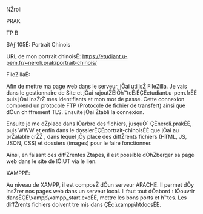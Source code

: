 ﻿NŽroli								

PRAK

TP B

SAƒ 105Ê: Portrait Chinois

URL de mon portrait chinoisÊ: https://etudiant.u-pem.fr/~neroli.prak/portrait-chinois/


FileZillaÊ:

Afin de mettre ma page web dans le serveur, jÕai utilisŽ FileZilla. Je vais dans le gestionnaire de Site et jÕai rajoutŽÊlÕh™teÊ:ÊÇÊetudiant.u-pem.frÊÈ puis jÕai insŽrŽ mes identifiants et mon mot de passe. Cette connexion comprend un protocole FTP (Protocole de fichier de transfert) ainsi que dÕun chiffrement TLS. Ensuite jÕai Žtabli la connexion.

Ensuite je me dŽplace dans lÕarbre des fichiers, jusquÕˆ ÇÊneroli.prakÊÈ, puis WWW et enfin dans le dossierÊÇÊportrait-chinoisÊÈ que jÕai au prŽalable crŽŽ , dans lequel jÕy place des diffŽrents fichiers (HTML, JS, JSON, CSS) et dossiers (images) pour le faire fonctionner.

Ainsi, en faisant ces diffŽrentes Žtapes, il est possible dÕhŽberger sa page web dans le site de lÕIUT via le lien.

XAMPPÊ:

Au niveau de XAMPP, il est composŽ dÕun serveur APACHE. Il permet dÕy insŽrer nos pages web dans un serveur local. Il faut tout dÕabord : lÕouvrir dansÊÇÊ\xampp\xampp\_start.exeÊÈ, mettre les bons ports et h™tes. Les diffŽrents fichiers doivent tre mis dans ÇÊc:\xampp\htdocsÊÈ.
